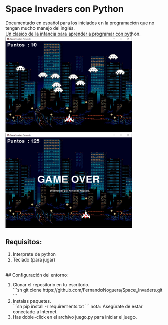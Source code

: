 # Space Invaders con Python

Documentado en español para los iniciados en la programación que no tengan mucho manejo del inglés.
<br>
Un clasico de la infancia para aprender a programar con python.
<br>
<img src="ReadmeIMG\img1.png" height=300 width=400 >
<br>
<img src="ReadmeIMG\img2.png" height=300 width=400 >
<br>
## Requisitos:
<ol>
<li>Interprete de python</li>
<li>Teclado (para jugar)</li>
</ol>
<br>
## Configuración del entorno:
<ol>
<li>Clonar el repositorio en tu escritorio.</li>
```sh
   git clone https://github.com/FernandoNoguera/Space_Invaders.git
   ```
<li>Instalas paquetes.</li>
 ```sh
    pip install -r requirements.txt
   ```
   nota: Asegúrate de estar conectado a Internet.
<li>Has doble-click en el archivo juego.py para iniciar el juego.</li>
</ol>
<br>

